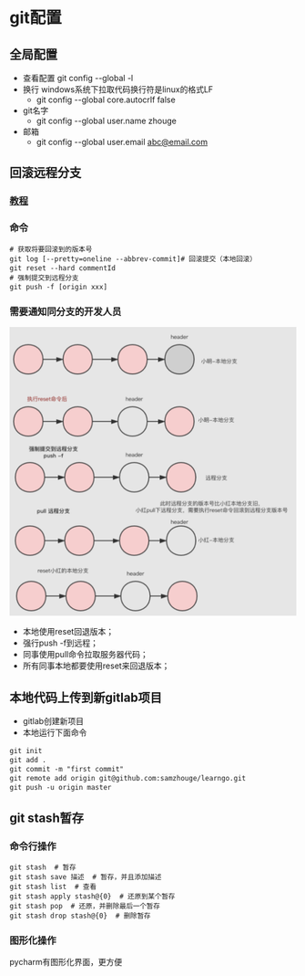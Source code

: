 
# git配置

## 全局配置
* 查看配置 git config --global -l
* 换行 windows系统下拉取代码换行符是linux的格式LF
  * git config --global core.autocrlf false
* git名字
  * git config --global user.name zhouge
* 邮箱 
  * git config --global user.email abc@email.com

## 回滚远程分支
### [教程](https://www.jianshu.com/p/b7498be122da)
### 命令
```
# 获取将要回滚到的版本号
git log [--pretty=oneline --abbrev-commit]# 回滚提交（本地回滚）
git reset --hard commentId
# 强制提交到远程分支
git push -f [origin xxx]
```

### 需要通知同分支的开发人员
![](images/git_reset.png)
* 本地使用reset回退版本；
* 强行push -f到远程；
* 同事使用pull命令拉取服务器代码；
* 所有同事本地都要使用reset来回退版本；


## 本地代码上传到新gitlab项目
* gitlab创建新项目
* 本地运行下面命令
```
git init
git add .
git commit -m "first commit"
git remote add origin git@github.com:samzhouge/learngo.git
git push -u origin master
```
## git stash暂存
### 命令行操作
```
git stash  # 暂存
git stash save 描述  # 暂存，并且添加描述
git stash list  # 查看
git stash apply stash@{0}  # 还原到某个暂存
git stash pop  # 还原，并删除最后一个暂存
git stash drop stash@{0}  # 删除暂存
```
### 图形化操作
pycharm有图形化界面，更方便
